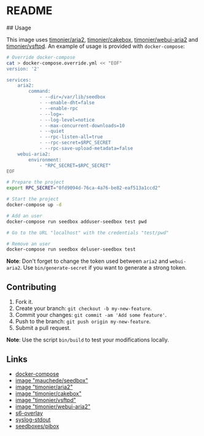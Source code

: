 # README

## Usage

This image uses [timonier/aria2](https://github.com/timonier/aria2), [timonier/cakebox](https://github.com/timonier/cakebox), [timonier/webui-aria2](https://github.com/timonier/webui-aria2) and [timonier/vsftpd](https://github.com/timonier/vsftpd). An example of usage is provided with `docker-compose`:

```sh
# Override docker-compose
cat > docker-compose.override.yml << "EOF"
version: '2'

services:
    aria2:
        command:
            - --dir=/var/lib/seedbox
            - --enable-dht=false
            - --enable-rpc
            - --log=-
            - --log-level=notice
            - --max-concurrent-downloads=10
            - --quiet
            - --rpc-listen-all=true
            - --rpc-secret=$RPC_SECRET
            - --rpc-save-upload-metadata=false
    webui-aria2:
        environment:
            - "RPC_SECRET=$RPC_SECRET"
EOF

# Prepare the project
export RPC_SECRET="0fd9094d-76ca-4a76-be82-eaf513a1ccd2"

# Start the project
docker-compose up -d

# Add an user
docker-compose run seedbox adduser-seedbox test pwd

# Go to the URL "localhost" with the credentials "test/pwd"

# Remove an user
docker-compose run seedbox deluser-seedbox test
```

__Note__: Don't forget to change the token used between `aria2` and `webui-aria2`. Use `bin/generate-secret` if you want to generate a strong token.

## Contributing

1. Fork it.
2. Create your branch: `git checkout -b my-new-feature`.
3. Commit your changes: `git commit -am 'Add some feature'`.
4. Push to the branch: `git push origin my-new-feature`.
5. Submit a pull request.

__Note__: Use the script `bin/build` to test your modifications locally.

## Links

* [docker-compose](https://docs.docker.com/compose/)
* [image "mauchede/seedbox"](https://hub.docker.com/r/mauchede/seedbox/)
* [image "timonier/aria2"](https://hub.docker.com/r/timonier/aria2/)
* [image "timonier/cakebox"](https://hub.docker.com/r/timonier/cakebox/)
* [image "timonier/vsftpd"](https://hub.docker.com/r/timonier/vsftpd/)
* [image "timonier/webui-aria2"](https://hub.docker.com/r/timonier/webui-aria2/)
* [s6-overlay](https://github.com/just-containers/s6-overlay)
* [syslog-stdout](https://github.com/timonier/syslog-stdout)
* [seedboxes/pibox](https://github.com/seedboxes/pibox)
